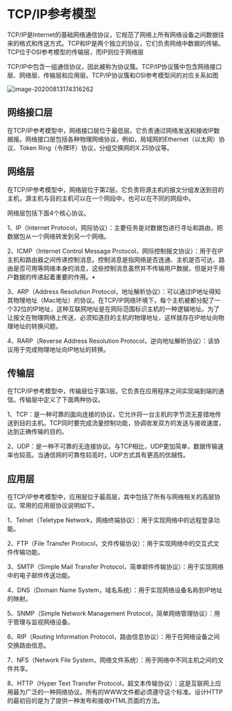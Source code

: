# TCP/IP参考模型

TCP/IP是Internet的基础网络通信协议，它规范了网络上所有网络设备之间数据往来的格式和传送方式。TCP和IP是两个独立的协议，它们负责网络中数据的传输。TCP位于OSI参考模型的传输层，而IP则位于网络层

TCP/IP中包含一组通信协议，因此被称为协议簇。TCP/IP协议簇中包含网络接口层、网络层、传输层和应用层。TCP/IP协议簇和OSI参考模型间的对应关系如图

![image-20200813174316262](/images/network/image-20200813174316262.png)

## 网络接口层

在TCP/IP参考模型中，网络接口层位于最低层。它负责通过网络发送和接收IP数据报。网络接口层包括各种物理网络协议，例如，局域网的Ethernet（以太网）协议、Token Ring（令牌环）协议，分组交换网的X.25协议等。

## 网络层

在TCP/IP参考模型中，网络层位于第2层。它负责将源主机的报文分组发送到目的主机，源主机与目的主机可以在一个网段中，也可以在不同的网段中。

网络层包括下面4个核心协议。

1、IP（Internet Protocol，网际协议）：主要任务是对数据包进行寻址和路由，把数据包从一个网络转发到另一个网络。

2、ICMP（Internet Control Message Protocol，网际控制报文协议）：用于在IP主机和路由器之间传递控制消息。控制消息是指网络是否连通、主机是否可达、路由是否可用等网络本身的消息，这些控制消息虽然并不传输用户数据，但是对于用户数据的传递起着重要的作用。•

3、ARP（Address Resolution Protocol，地址解析协议）：可以通过IP地址得知其物理地址（Mac地址）的协议。在TCP/IP网络环境下，每个主机被都分配了一个32位的IP地址，这种互联网地址是在网际范围标识主机的一种逻辑地址。为了让报文在物理网络上传送，必须知道目的主机的物理地址，这样就存在IP地址向物理地址的转换问题。

4、RARP（Reverse Address Resolution Protocol，逆向地址解析协议）：该协议用于完成物理地址向IP地址的转换。

## 传输层

在TCP/IP参考模型中，传输层位于第3层。它负责在应用程序之间实现端到端的通信。传输层中定义了下面两种协议。

1、TCP：是一种可靠的面向连接的协议，它允许将一台主机的字节流无差错地传送到目的主机。TCP同时要完成流量控制功能，协调收发双方的发送与接收速度，达到正确传输的目的。

2、UDP：是一种不可靠的无连接协议。与TCP相比，UDP更加简单，数据传输速率也较高。当通信网的可靠性较高时，UDP方式具有更高的优越性。

## 应用层

在TCP/IP参考模型中，应用层位于最高层，其中包括了所有与网络相关的高层协议。常用的应用层协议说明如下。

1、Telnet（Teletype Network，网络终端协议）：用于实现网络中的远程登录功能。

2、FTP（File Transfer Protocol，文件传输协议）：用于实现网络中的交互式文件传输功能。

3、SMTP（Simple Mail Transfer Protocol，简单邮件传输协议）：用于实现网络中的电子邮件传送功能。

4、DNS（Domain Name System，域名系统）：用于实现网络设备名称到IP地址的映射。

5、SNMP（Simple Network Management Protocol，简单网络管理协议）：用于管理与监视网络设备。

6、RIP（Routing Information Protocol，路由信息协议）：用于在网络设备之间交换路由信息。

7、NFS（Network File System，网络文件系统）：用于网络中不同主机之间的文件共享。

8、HTTP（Hyper Text Transfer Protocol，超文本传输协议）：这是互联网上应用最为广泛的一种网络协议。所有的WWW文件都必须遵守这个标准。设计HTTP的最初目的是为了提供一种发布和接收HTML页面的方法。